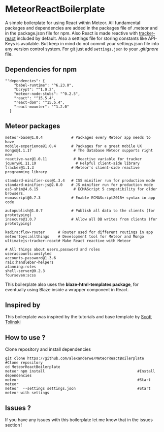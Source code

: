 # MeteorReactBoilerplate

A simple boilerplate for using React within Meteor. All fundamental packages and dependencies are added in the packages file of .meteor and in the package.json file for npm. Also React is made reactive with [tracker-react](https://github.com/ultimatejs/tracker-react) included by default. Also a settings file for storing constants like API-Keys is available. But keep in mind do not commit your settings.json file into any version control system. For git just add `settings.json` to your _.gitignore_ file.

## Dependencies for npm

```
""dependencies": {
    "babel-runtime": "^6.23.0",
    "bcrypt": "^1.0.2",
    "meteor-node-stubs": "^0.2.5",
    "react": "^15.5.4",
    "react-dom": "^15.5.4",
    "react-mounter": "^1.2.0"
  }
```

## Meteor packages

```
meteor-base@1.0.4             # Packages every Meteor app needs to have
mobile-experience@1.0.4       # Packages for a great mobile UX
mongo@1.1.17                   # The database Meteor supports right now
reactive-var@1.0.11            # Reactive variable for tracker
jquery@1.11.10                  # Helpful client-side library
tracker@1.1.3                 # Meteor's client-side reactive programming library

standard-minifier-css@1.3.4   # CSS minifier run for production mode
standard-minifier-js@2.0.0    # JS minifier run for production mode
es5-shim@4.6.15                # ECMAScript 5 compatibility for older browsers.
ecmascript@0.7.3              # Enable ECMAScript2015+ syntax in app code

autopublish@1.0.7             # Publish all data to the clients (for prototyping)
insecure@1.0.7                # Allow all DB writes from clients (for prototyping)

kadira:flow-router      # Router used for different routings in app
meteortoys:allthings    # Development tool for Meteor and Mongo
ultimatejs:tracker-react# Make React reactive with Meteor

# All things about users,password and roles
useraccounts:unstyled
accounts-password@1.3.6
raix:handlebar-helpers
alanning:roles
shell-server@0.2.3
fourseven:scss

```

This boilerplate also uses the **blaze-html-templates package**, for eventually using Blaze inside a wrapper component in React.


## Inspired by

This boilerplate was inspired by the tutorials and base template by [Scott Tolinski](https://github.com/stolinski/level-up-meteor-react-base)


## How to use ?

Clone repository and install dependencies
```
git clone https://github.com/alexanderwe/MeteorReactBoilerplate  #Clone repository
cd MeteorReactBoilerplate
meteor npm install                                          #Install dependencies
meteor                                                      #Start meteor
meteor  --settings settings.json                            #Start meteor with settings
```


## Issues ?

If you have any issues with this boilerplate let me know that in the issues section !
